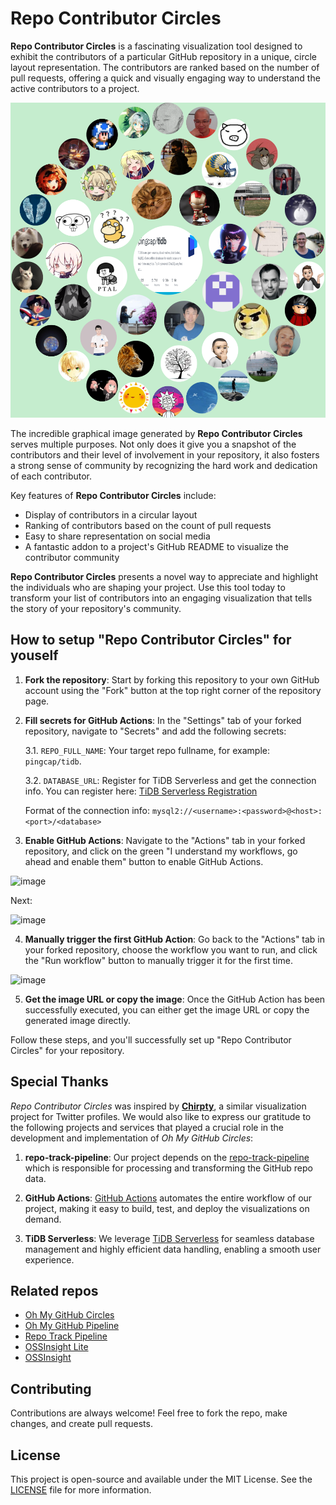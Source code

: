 # Repo Contributor Circles

**Repo Contributor Circles** is a fascinating visualization tool designed to exhibit the contributors of a particular GitHub repository in a unique, circle layout representation. The contributors are ranked based on the number of pull requests, offering a quick and visually engaging way to understand the active contributors to a project.

![](/circle.png)

The incredible graphical image generated by **Repo Contributor Circles** serves multiple purposes. Not only does it give you a snapshot of the contributors and their level of involvement in your repository, it also fosters a strong sense of community by recognizing the hard work and dedication of each contributor.

Key features of **Repo Contributor Circles** include:

- Display of contributors in a circular layout
- Ranking of contributors based on the count of pull requests
- Easy to share representation on social media
- A fantastic addon to a project's GitHub README to visualize the contributor community

**Repo Contributor Circles** presents a novel way to appreciate and highlight the individuals who are shaping your project. Use this tool today to transform your list of contributors into an engaging visualization that tells the story of your repository's community.


## How to setup "Repo Contributor Circles" for youself

1. **Fork the repository**: Start by forking this repository to your own GitHub account using the "Fork" button at the top right corner of the repository page.

2. **Fill secrets for GitHub Actions**: In the "Settings" tab of your forked repository, navigate to "Secrets" and add the following secrets:

   3.1. `REPO_FULL_NAME`: Your target repo fullname, for example: `pingcap/tidb`.
   
   3.2. `DATABASE_URL`: Register for TiDB Serverless and get the connection info. You can register here: [TiDB Serverless Registration](https://tidbcloud.com/?utm_source=github_circles&utm_medium=github_circles&utm_campaign=github_circles)

   Format of the connection info: `mysql2://<username>:<password>@<host>:<port>/<database>`


3. **Enable GitHub Actions**: Navigate to the "Actions" tab in your forked repository, and click on the green "I understand my workflows, go ahead and enable them" button to enable GitHub Actions.

![image](https://github.com/hooopo/oh-my-github-circles/assets/63877/5b1b31b8-bfc7-416d-917c-8e6403b419ac)

Next:

![image](https://github.com/hooopo/oh-my-github-circles/assets/63877/28f90221-e463-4f44-8f35-4f4eaa2cbac1)



4. **Manually trigger the first GitHub Action**: Go back to the "Actions" tab in your forked repository, choose the workflow you want to run, and click the "Run workflow" button to manually trigger it for the first time.

![image](https://github.com/hooopo/oh-my-github-circles/assets/63877/d883ab0b-e9d6-40a7-a9a5-dd3ae87c58fc)


5. **Get the image URL or copy the image**: Once the GitHub Action has been successfully executed, you can either get the image URL or copy the generated image directly.

Follow these steps, and you'll successfully set up "Repo Contributor Circles" for your repository.

## Special Thanks

_Repo Contributor Circles_ was inspired by [**Chirpty**](https://chirpty.com/), a similar visualization project for Twitter profiles. We would also like to express our gratitude to the following projects and services that played a crucial role in the development and implementation of _Oh My GitHub Circles_:

1. **repo-track-pipeline**: Our project depends on the [repo-track-pipeline](https://github.com/hooopo/repo-track-pipeline) which is responsible for processing and transforming the GitHub repo data.

2. **GitHub Actions**: [GitHub Actions](https://github.com/features/actions) automates the entire workflow of our project, making it easy to build, test, and deploy the visualizations on demand.

3. **TiDB Serverless**: We leverage [TiDB Serverless](https://tidbcloud.com/?utm_source=github_circles&utm_medium=github_circles&utm_campaign=github_circles) for seamless database management and highly efficient data handling, enabling a smooth user experience.


## Related repos

* [Oh My GitHub Circles](https://github.com/hooopo/oh-my-github-circles)
* [Oh My GitHub Pipeline](https://github.com/hooopo/oh-my-github-pipeline)
* [Repo Track Pipeline](https://github.com/hooopo/repo-track-pipeline)
* [OSSInsight Lite](https://github.com/pingcap/ossinsight-lite)
* [OSSInsight](https://github.com/pingcap/ossinsight)


## Contributing

Contributions are always welcome! Feel free to fork the repo, make changes, and create pull requests.

## License

This project is open-source and available under the MIT License. See the [LICENSE](LICENSE) file for more information.
